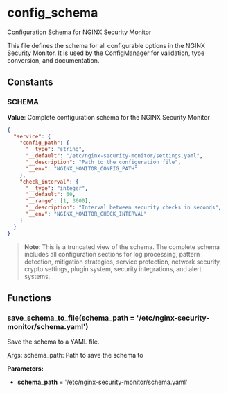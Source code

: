 # config_schema

Configuration Schema for NGINX Security Monitor

This file defines the schema for all configurable options in the NGINX Security Monitor.
It is used by the ConfigManager for validation, type conversion, and documentation.

## Constants

### SCHEMA

**Value**: Complete configuration schema for the NGINX Security Monitor

```json
{
  "service": {
    "config_path": {
      "__type": "string",
      "__default": "/etc/nginx-security-monitor/settings.yaml",
      "__description": "Path to the configuration file",
      "__env": "NGINX_MONITOR_CONFIG_PATH"
    },
    "check_interval": {
      "__type": "integer",
      "__default": 60,
      "__range": [1, 3600],
      "__description": "Interval between security checks in seconds",
      "__env": "NGINX_MONITOR_CHECK_INTERVAL"
    }
  }
}
```

> **Note**: This is a truncated view of the schema. The complete schema includes all configuration
> sections for log processing, pattern detection, mitigation strategies, service protection,
> network security, crypto settings, plugin system, security integrations, and alert systems.

## Functions

### save_schema_to_file(schema_path = '/etc/nginx-security-monitor/schema.yaml')

Save the schema to a YAML file.

Args:
schema_path: Path to save the schema to

**Parameters:**

- **schema_path** = '/etc/nginx-security-monitor/schema.yaml'
